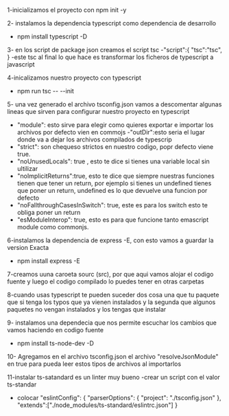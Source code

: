 1-inicializamos el proyecto con npm init -y

2- instalamos la dependencia typescript como dependencia de desarrollo
- npm install typescript -D

3- en los script de package json creamos el  script tsc
-"script":{
    "tsc":"tsc",
}
-este tsc al final lo que hace es transformar los ficheros de typescript a javascript

4-inicalizamos nuestro proyecto con typescript
- npm run tsc -- --init

5- una vez generado el archivo tsconfig.json vamos a descomentar algunas lineas que sirven para configurar nuestro proyecto en typescript
- "module": esto sirve para elegir como quieres exportar e importar los archivos por defecto vien en commojs
-"outDir":esto seria el lugar donde va a dejar los archivos compilados de typescrip
- "strict": son chequeso strictos en nuestro codigo, popr defecto viene true.
- "noUnusedLocals": true , esto te dice si tienes una variable local sin ultilizar
- "noImplicitReturns":true, esto te dice que siempre nuestras funciones tienen que tener un return, por ejemplo si tienes un undefined tienes que poner un return, undefined es lo que devuelve una funcion por defecto
- "noFallthroughCasesInSwitch": true, este es para los switch esto te obliga poner un return
- "esModuleInterop": true, esto es para que funcione tanto emascript module como commonjs.

6-instalamos la dependencia de express -E, con esto vamos a guardar la version Exacta 
- npm install express -E

7-creamos uuna caroeta sourc (src), por que aqui vamos alojar el codigo fuente y luego el codigo compilado lo puedes tener en otras carpetas

8-cuando usas typescript te pueden suceder dos cosa una que tu paquete que si tenga los typos que ya vienen instalados y la segunda que algunos paquetes no vengan instalados y los tengas que instalar

9- instalamos una dependecia que nos permite escuchar los cambios que vamos haciendo en codigo fuente 
- npm install ts-node-dev -D

10- Agregamos en el archivo tsconfig.json el archivo "resolveJsonModule" en true para pueda leer estos tipos de archivos al importarlos

11-instalar ts-satandard es un linter muy bueno
-crear un script con el valor ts-standar
- colocar   "eslintConfig": {
    "parserOptions": {
      "project": "./tsconfig.json"
    },
    "extends":["./node_modules/ts-standard/eslintrc.json"]
  }